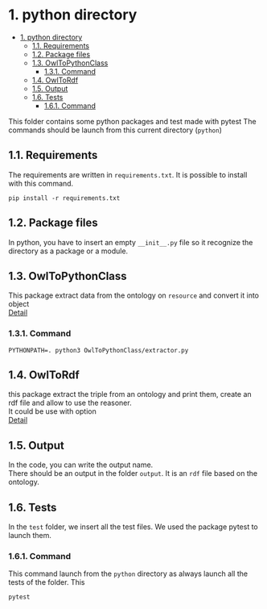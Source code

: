 # 1. python directory

- [1. python directory](#1-python-directory)
  - [1.1. Requirements](#11-requirements)
  - [1.2. Package files](#12-package-files)
  - [1.3. OwlToPythonClass](#13-owltopythonclass)
    - [1.3.1. Command](#131-command)
  - [1.4. OwlToRdf](#14-owltordf)
  - [1.5. Output](#15-output)
  - [1.6. Tests](#16-tests)
    - [1.6.1. Command](#161-command)

This folder contains some python packages and test made with pytest
The commands should be launch from this current directory (`python`)

## 1.1. Requirements
The requirements are written in `requirements.txt`.
It is possible to install with this command.  
```
pip install -r requirements.txt
```

## 1.2. Package files
In python, you have to insert an empty `__init__.py` file so it recognize the directory as a package or a module.


## 1.3. OwlToPythonClass

This package extract data from the ontology on `resource` and convert it into object  
[Detail](OwlToPythonClass/ReadMe.md)

### 1.3.1. Command
```
PYTHONPATH=. python3 OwlToPythonClass/extractor.py
```

## 1.4. OwlToRdf
this package extract the triple from an ontology and print them, create an rdf file and allow to use the reasoner.  
It could be use with option  
[Detail](OwlToRdf/ReadMe.md)

## 1.5. Output
In the code, you can write the output name.  
There should be an output in the folder `output`. It is an `rdf` file based on the ontology.

## 1.6. Tests
In the `test` folder, we insert all the test files. We used the package pytest to launch them.

### 1.6.1. Command
This command launch from the `python` directory as always launch all the tests of the folder.  This
```
pytest
```

